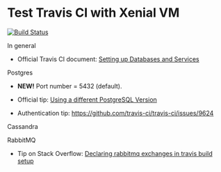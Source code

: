 # Test Travis CI with Xenial VM

[![Build Status](https://travis-ci.org/William-Yeh/test-travisci-xenial.svg?branch=master)](https://travis-ci.org/William-Yeh/test-travisci-xenial)

In general

 - Official Travis CI document: [Setting up Databases and Services](https://docs.travis-ci.com/user/database-setup/)


Postgres

 - **NEW!** Port number = 5432 (default).

 - Official tip: [Using a different PostgreSQL Version](https://docs.travis-ci.com/user/database-setup/#using-a-different-postgresql-version)

 - Authentication tip: https://github.com/travis-ci/travis-ci/issues/9624

Cassandra

RabbitMQ 

 - Tip on Stack Overflow: [Declaring rabbitmq exchanges in travis build setup](https://stackoverflow.com/q/52107517/714426)

